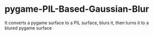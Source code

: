 # pygame-PIL-Based-Gaussian-Blur
It converts a pygame surface to a PIL surface, blurs it, then turns it to a blured pygame surface

